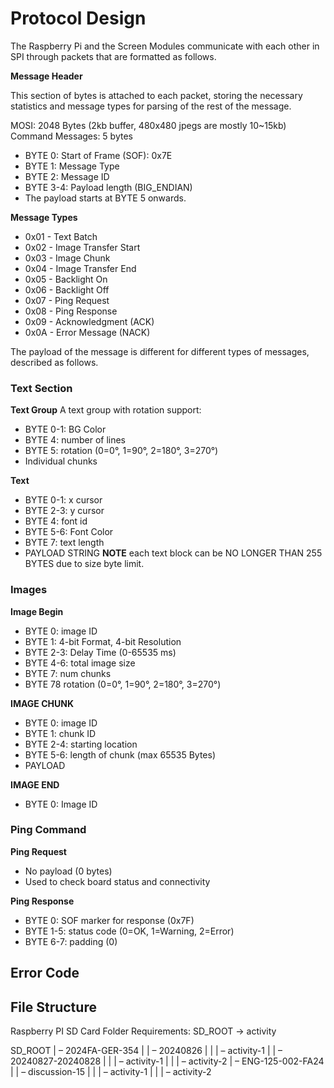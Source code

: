 # Protocol Design

The Raspberry Pi and the Screen Modules communicate with each other in SPI through packets that are formatted as follows. 

**Message Header**

This section of bytes is attached to each packet, storing the necessary statistics and message types for parsing of the rest of the message. 

MOSI: 2048 Bytes (2kb buffer, 480x480 jpegs are mostly 10~15kb)
Command Messages: 5 bytes
- BYTE 0: Start of Frame (SOF): 0x7E
- BYTE 1: Message Type
- BYTE 2: Message ID
- BYTE 3-4: Payload length (BIG_ENDIAN)
- The payload starts at BYTE 5 onwards. 

**Message Types**
- 0x01 - Text Batch
- 0x02 - Image Transfer Start
- 0x03 - Image Chunk
- 0x04 - Image Transfer End
- 0x05 - Backlight On
- 0x06 - Backlight Off
- 0x07 - Ping Request
- 0x08 - Ping Response
- 0x09 - Acknowledgment (ACK)
- 0x0A - Error Message (NACK)

The payload of the message is different for different types of messages, described as follows. 

### Text Section
**Text Group**
A text group with rotation support:
- BYTE 0-1: BG Color
- BYTE 4: number of lines
- BYTE 5: rotation (0=0°, 1=90°, 2=180°, 3=270°)
- Individual chunks 

**Text**

- BYTE 0-1: x cursor
- BYTE 2-3: y cursor
- BYTE 4: font id
- BYTE 5-6: Font Color
- BYTE 7: text length
- PAYLOAD STRING
**NOTE** each text block can be NO LONGER THAN 255 BYTES due to size byte limit. 

### Images
**Image Begin**
- BYTE 0: image ID
- BYTE 1: 4-bit Format, 4-bit Resolution
- BYTE 2-3: Delay Time (0-65535 ms)
- BYTE 4-6: total image size
- BYTE 7: num chunks
- BYTE 78 rotation (0=0°, 1=90°, 2=180°, 3=270°)

**IMAGE CHUNK**
- BYTE 0: image ID
- BYTE 1: chunk ID
- BYTE 2-4: starting location
- BYTE 5-6: length of chunk (max 65535 Bytes)
- PAYLOAD

**IMAGE END**
- BYTE 0: Image ID

### Ping Command

**Ping Request**
- No payload (0 bytes)
- Used to check board status and connectivity

**Ping Response**
- BYTE 0: SOF marker for response (0x7F)
- BYTE 1-5: status code (0=OK, 1=Warning, 2=Error)
- BYTE 6-7: padding (0)


## Error Code

## File Structure

Raspberry PI SD Card Folder Requirements: 
SD_ROOT → activity

SD_ROOT
| – 2024FA-GER-354
|	| – 20240826
| 	|	| – activity-1
|	| – 20240827-20240828
| 	|	| – activity-1
| 	|	| – activity-2
| – ENG-125-002-FA24
|	| – discussion-15
| 	|	| – activity-1
| 	|	| – activity-2

